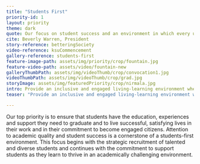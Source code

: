 ```yaml
---
title: "Students First"
priority-id: 1
layout: priority
theme: dark
quote: Our focus on student success and an environment in which every university decision is made relative to its impact on students has resulted in improvements in retention and graduation rates and greater student engagement in high-impact experiences.
cite: Beverly Warren, President
story-reference: betteringSociety
video-reference: ksuCommencement
gallery-reference: students-first
feature-image-path: assets/img/priority/crop/fountain.jpg
feature-video-path: assets/video/fountain-new
galleryThumbPath: assets/img/videoThumb/crop/convocation1.jpg
videoThumbPath: assets/img/videoThumb/crop/grad.jpg
storyImage: assets/img/featuredPriority/crop/nirmala.jpg
intro: Provide an inclusive and engaged living-learning environment where all students thrive and graduate as informed citizens committed to a life of impact
teaser: "Provide an inclusive and engaged living-learning environment where all students thrive and graduate as informed citizens committed to a life of impact"

---
```


Our top priority is to ensure that students have the education, experiences and support they need to graduate and to live successful, satisfying lives in their work and in their commitment to become engaged citizens. Attention to academic quality and student success is a cornerstone of a students-first environment. This focus begins with the strategic recruitment of talented and diverse students and continues with the commitment to support students as they learn to thrive in an academically challenging environment.
